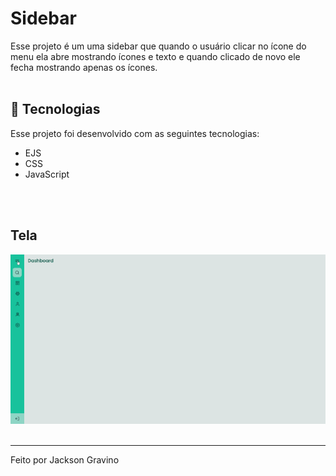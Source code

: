 # Sidebar

Esse projeto é um uma sidebar que quando o usuário clicar no ícone do menu ela abre mostrando ícones e texto e quando clicado de novo ele fecha mostrando apenas os ícones.
</br>
</br>

## 🚀 Tecnologias

Esse projeto foi desenvolvido com as seguintes tecnologias:

- EJS
- CSS
- JavaScript

</br>
</br>

## Tela

<img src="sidebarReadmeGif.gif">
</br>
</br>

---

Feito por Jackson Gravino
